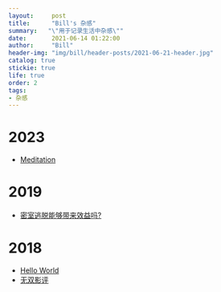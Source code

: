 ```yaml
---
layout:     post
title:      "Bill's 杂感"
summary:   "\"用于记录生活中杂感\""
date:       2021-06-14 01:22:00
author:     "Bill"
header-img: "img/bill/header-posts/2021-06-21-header.jpg"
catalog: true
stickie: true
life: true
order: 2
tags:
- 杂感
---
```



# 2023

- [Meditation](../../../../2023/03/09/meditation/)

# 2019

- [密室逃脱能够带来效益吗?](../../../../2019/04/06/escape/)

# 2018

- [Hello World](../../../../2018/10/13/hello-world/)
- [无双影评](../../../../2018/10/17/project-gutenberg/)
